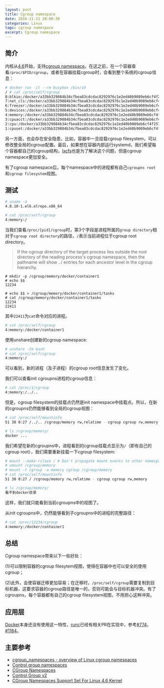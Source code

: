 ```yaml
---
layout: post
title: Cgroup namespace
date: 2016-11-21 20:00:30
categories: Linux
tags: cgroup namespace
excerpt: Cgroup namespace
---
```


## 简介

内核从[4.6](https://www.phoronix.com/scan.php?page=news_item&px=CGroup-Namespaces-Linux-4.6)开始，支持[cgroup namespace](https://lwn.net/Articles/618873/)。在这之前，在一个容器查看`/proc/$PID/cgroup`，或者在容器挂载cgroup时，会看到整个系统的cgroup信息：

```sh
# docker run -it --rm busybox /bin/sh
/ # cat /proc/self/cgroup 
8:blkio:/docker/a33bb329884b34cfbea83cdcdac8292976c1e2ed40b9089eb6cf4f257c464560
7:net_cls:/docker/a33bb329884b34cfbea83cdcdac8292976c1e2ed40b9089eb6cf4f257c464560
6:freezer:/docker/a33bb329884b34cfbea83cdcdac8292976c1e2ed40b9089eb6cf4f257c464560
5:devices:/docker/a33bb329884b34cfbea83cdcdac8292976c1e2ed40b9089eb6cf4f257c464560
4:memory:/docker/a33bb329884b34cfbea83cdcdac8292976c1e2ed40b9089eb6cf4f257c464560
3:cpuacct:/docker/a33bb329884b34cfbea83cdcdac8292976c1e2ed40b9089eb6cf4f257c464560
2:cpu:/docker/a33bb329884b34cfbea83cdcdac8292976c1e2ed40b9089eb6cf4f257c464560
1:cpuset:/docker/a33bb329884b34cfbea83cdcdac8292976c1e2ed40b9089eb6cf4f257c464560
```

另一方面，也会存在安全隐患，比如，容器中一旦挂载cgroup filesystem，可以修改整全局的cgroup配置。最后，如果想在容器内部运行systemd，我们希望每个容器都自己的cgroup结构，[lxcfs](https://insights.ubuntu.com/2015/03/02/introducing-lxcfs/)也是为了解决这个问题，但是cgroup namespace更加安全。

有了cgroup namespace后，每个namespace中的进程都有自己`cgroupns root`和`cgroup filesystem`视图。

## 测试

```sh
# uname -a
4.8.10-1.el6.elrepo.x86_64

# cat /proc/self/cgroup 
4:memory:/
```

当我们查看`/proc/[pid]/cgroup`时，第3个字段是进程所属的`group directory`相对于`cgroup root directory`的路径，`/`表示当前进程位于cgroup root directory。

> If the cgroup directory of the target process lies outside the root directory of the reading 
> process's cgroup namespace, then the pathname will show ../ entries for each ancestor level 
> in the cgroup hierarchy.

```
# mkdir -p /cgroup/memory/docker/container1
# echo $$
12234

# echo $$ > /cgroup/memory/docker/container1/tasks
# cat /cgroup/memory/docker/container1/tasks
12234
22411
```

其中`22411`为`cat`命令对应的进程。


```sh
# cat /proc/self/cgroup
4:memory:/docker/container1
```

使用unshare创建新的cgroup namespace:

```sh
# unshare -Cm bash
# cat /proc/self/cgroup
4:memory:/
```

可以看到，新的进程（及子进程）的cgroup root信息发生了变化。

我们可以查看init cgroupns进程的cgroup信息：

```sh
# cat /proc/1/cgroup
4:memory:/../..
```

但是，cgroup filesystem的挂载点仍然是init namespace中挂载点。所以，在新的cgroupns仍然能够看到全局的cgroup视图：

```sh
# cat /proc/self/mountinfo
51 38 0:27 /../.. /cgroup/memory rw,relatime - cgroup cgroup rw,memory

# ls /cgroup/memory/
docker ...
```

我们希望在新的cgroupns中，进程看到的cgroup挂载点显示为`/`（即有自己的cgroup root），我们需要重新挂载一下cgroup filesystem:

```sh
# mount --make-rslave / # Don't propagate mount events to other namespaces
# umount /cgroup/memory 
# mount -t cgroup -o memory cgroup /cgroup/memory
# cat /proc/self/mountinfo 
51 38 0:27 / /cgroup/memory rw,relatime - cgroup cgroup rw,memory

# ls /cgroup/memory/ 
看不到docker目录
```

这样，我们就只能看到当前cgroupns中的视图了。

从init cgroupns中，仍然能够看到子cgroupns中的进程的完整路径：

```sh
# cat /proc/12234/cgroup
4:memory:/docker/container1
```

## 总结

Cgroup namespace带来以下一些好处：

(1)可以限制容器的cgroup filesytem视图，使得在容器中也可以安全的使用cgroup；

(2)此外，会使容器迁移更加容易；在迁移时，`/proc/self/cgroup`需要复制到目标机器，这要求容器的cgroup路径是唯一的，否则可能会与目标机器冲突。有了cgroupns，每个容器都有自己的cgroup filesystem视图，不用担心这种冲突。

## 应用层

[Docker](https://github.com/docker/docker/blob/master/oci/defaults_linux.go#L96)本身还没有使用这一特性，[runc](https://github.com/opencontainers/runc)已经有相关PR在实现中，参考[#774](https://github.com/opencontainers/runc/pull/774)，[#1184](https://github.com/opencontainers/runc/pull/1184)。

## 主要参考

* [cgroup_namespaces - overview of Linux cgroup namespaces](http://man7.org/linux/man-pages/man7/cgroup_namespaces.7.html)
* [Control group namespaces](https://lwn.net/Articles/621006/)
* [CGroup Namespaces](https://lwn.net/Articles/618873/)
* [Control Group v2](https://www.kernel.org/doc/Documentation/cgroup-v2.txt)
* [CGroup Namespaces Support Set For Linux 4.6 Kernel](https://www.phoronix.com/scan.php?page=news_item&px=CGroup-Namespaces-Linux-4.6)